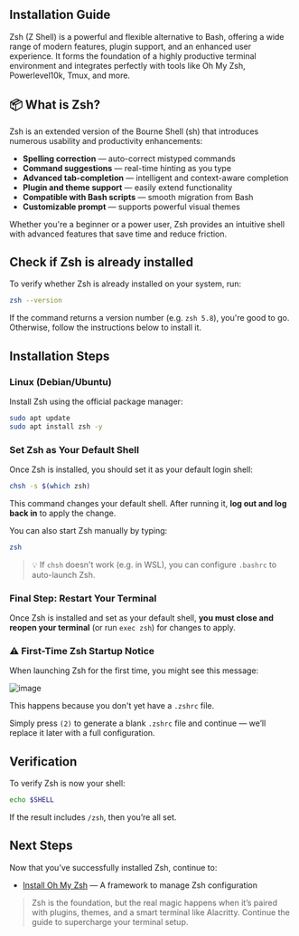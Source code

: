 ## Installation Guide

Zsh (Z Shell) is a powerful and flexible alternative to Bash, offering a wide range of modern features, plugin support, and an enhanced user experience. It forms the foundation of a highly productive terminal environment and integrates perfectly with tools like Oh My Zsh, Powerlevel10k, Tmux, and more.

## 📦 What is Zsh?

Zsh is an extended version of the Bourne Shell (sh) that introduces numerous usability and productivity enhancements:
- **Spelling correction** — auto-correct mistyped commands
- **Command suggestions** — real-time hinting as you type
- **Advanced tab-completion** — intelligent and context-aware completion
- **Plugin and theme support** — easily extend functionality
- **Compatible with Bash scripts** — smooth migration from Bash
- **Customizable prompt** — supports powerful visual themes

Whether you're a beginner or a power user, Zsh provides an intuitive shell with advanced features that save time and reduce friction.

## Check if Zsh is already installed

To verify whether Zsh is already installed on your system, run:
```bash
zsh --version
```
If the command returns a version number (e.g. `zsh 5.8`), you're good to go. Otherwise, follow the instructions below to install it.

## Installation Steps

### Linux (Debian/Ubuntu)
Install Zsh using the official package manager:
```bash
sudo apt update
sudo apt install zsh -y
```

### Set Zsh as Your Default Shell

Once Zsh is installed, you should set it as your default login shell:
```bash
chsh -s $(which zsh)
```
This command changes your default shell. After running it, **log out and log back in** to apply the change.

You can also start Zsh manually by typing:
```bash
zsh
```
> 💡 If `chsh` doesn't work (e.g. in WSL), you can configure `.bashrc` to auto-launch Zsh.

### Final Step: Restart Your Terminal

Once Zsh is installed and set as your default shell, **you must close and reopen your terminal** (or run `exec zsh`) for changes to apply.

### ⚠️ First-Time Zsh Startup Notice

When launching Zsh for the first time, you might see this message:

![image](https://github.com/user-attachments/assets/cbab2d36-3fae-4cb3-baa0-5274f2ca7bb8)

This happens because you don't yet have a `.zshrc` file.

Simply press `(2)` to generate a blank `.zshrc` file and continue — we’ll replace it later with a full configuration.

## Verification
To verify Zsh is now your shell:
```bash
echo $SHELL
```
If the result includes `/zsh`, then you’re all set.

## Next Steps

Now that you’ve successfully installed Zsh, continue to:

- [Install Oh My Zsh](../oh-my-zsh/oh-my-zsh_setup.md) — A framework to manage Zsh configuration  

> Zsh is the foundation, but the real magic happens when it’s paired with plugins, themes, and a smart terminal like Alacritty. Continue the guide to supercharge your terminal setup.
